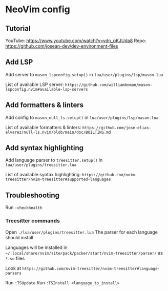# NeoVim config

## Tutorial

YouTube: https://www.youtube.com/watch?v=vdn_pKJUda8
Repo: https://github.com/josean-dev/dev-environment-files


## Add LSP

Add server to `mason_lspconfig.setup()` in `lua/user/plugins/lsp/mason.lua`

List of available LSP server:
`https://github.com/williamboman/mason-lspconfig.nvim#available-lsp-servers`


## Add formatters & linters

Add config to `mason_null_ls.setup()` in `lua/user/plugins/lsp/mason.lua`

List of available formatters & linters:
`https://github.com/jose-elias-alvarez/null-ls.nvim/blob/main/doc/BUILTINS.md`


## Add syntax highlighting

Add language parser to `treesitter.setup()` in `lua/user/plugins/treesitter.lua`

List of available syntax highlighting:
`https://github.com/nvim-treesitter/nvim-treesitter#supported-languages`


## Troubleshooting

Run `:checkhealth`

### Treesitter commands
Open `./lua/user/plugins/treesitter.lua`
The parser for each language should install

Languages will be installed in
`~/.local/share/nvim/site/pack/packer/start/nvim-treesitter/parser/`
as `*.so` files

Look at `https://github.com/nvim-treesitter/nvim-treesitter#language-parsers`

Run `:TSUpdate`
Run `:TSInstall <language_to_install>`

